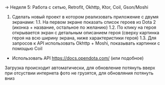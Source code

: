 -> Неделя 5: Работа с сетью, Retrofit, Okhttp, Ktor, Coil, Gson/Moshi

1. Сделать новый проект в котором реализовать приложение с двумя экранами:
1.1. На первом экране показать список героев из Dota 2 (иконка + название, остальное по желанию)
1.2. По клику на героя открывается экран с детальным описанием героя (сверху картинка героя на всю ширину экрана, ниже характеристики героя)
1.3. Для запросов к API использовать Okhttp + Moshi, показывать картинки с помощью Coil

- Использовать API https://docs.opendota.com/ (или подобное)

Загрузка происходит автоматически, для обновление потянуть вверх
при отсуствии интернета фото не грузятся, для обновляния потянуть вниз
